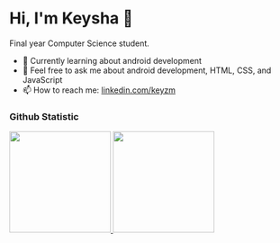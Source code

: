 # Hi, I'm Keysha 👋

Final year Computer Science student. <br>
- 🌱 Currently learning about android development
- 💬 Feel free to ask me about android development, HTML, CSS, and JavaScript
- 📫 How to reach me: [linkedin.com/keyzm](https://www.linkedin.com/in/keyzm/)

### Github Statistic
<p align="left">
<a href="https://github.com/zask45">
  <img height="180em" src="https://github-readme-stats-eight-theta.vercel.app/api?username=zask45&show_icons=true&theme=algolia&include_all_commits=true&count_private=true"/>
  <img height="180em" src="https://github-readme-stats-eight-theta.vercel.app/api/top-langs/?username=zask45&layout=compact&langs_count=8&theme=algolia"/>
</a>
</p>

<!--
**zask45/zask45** is a ✨ _special_ ✨ repository because its `README.md` (this file) appears on your GitHub profile.

Here are some ideas to get you started:

- 🔭 I’m currently working on ...
- 🌱 I’m currently learning ...
- 👯 I’m looking to collaborate on ...
- 🤔 I’m looking for help with ...
- 💬 Ask me about ...
- 📫 How to reach me: ...
- 😄 Pronouns: ...
- ⚡ Fun fact: ...
-->
